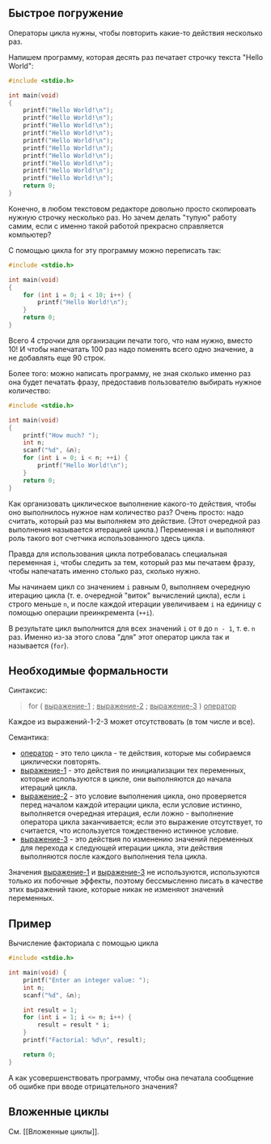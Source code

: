 ## Быстрое погружение

Операторы цикла нужны, чтобы повторить какие-то действия несколько раз.

Напишем программу, которая десять раз печатает строчку текста "Hello World":

```c
#include <stdio.h>

int main(void)
{
    printf("Hello World!\n");
    printf("Hello World!\n");
    printf("Hello World!\n");
    printf("Hello World!\n");
    printf("Hello World!\n");
    printf("Hello World!\n");
    printf("Hello World!\n");
    printf("Hello World!\n");
    printf("Hello World!\n");
    printf("Hello World!\n");
    return 0;
}
```

Конечно, в любом текстовом редакторе довольно просто скопировать нужную строчку несколько раз. Но зачем делать "тупую" работу самим, если с именно такой работой прекрасно справляется компьютер?

С помощью цикла for эту программу можно переписать так:

```c
#include <stdio.h>

int main(void)
{
    for (int i = 0; i < 10; i++) {
        printf("Hello World!\n");
    }
    return 0;
}
```

Всего 4 строчки для организации печати того, что нам нужно, вместо 10!
И чтобы напечатать 100 раз надо поменять всего одно значение, а не добавлять еще 90 строк.

Более того: можно написать программу, не зная сколько именно раз она будет печатать фразу, предоставив пользователю выбирать нужное количество:

```c
#include <stdio.h>

int main(void)
{
    printf("How much? ");
    int n;
    scanf("%d", &n);
    for (int i = 0; i < n; ++i) {
        printf("Hello World!\n");
    }
    return 0;
}
```

Как организовать циклическое выполнение какого-то действия, чтобы оно выполнилось нужное нам количество раз? Очень просто: надо считать, который раз мы выполняем это действие. (Этот очередной раз выполнения называется итерацией цикла.) Переменная i и выполняют роль такого вот счетчика использованного здесь цикла.

Правда для использования цикла потребовалась специальная переменная `i`, чтобы следить за тем, который раз мы печатаем фразу, чтобы напечатать именно столько раз, сколько нужно.

Мы начинаем цикл со значением `i` равным 0, выполняем очередную итерацию цикла (т. е. очередной "виток" вычислений цикла), если `i` строго меньше `n`, и после каждой итерации увеличиваем `i` на единицу с помощью операции преинкремента (`++i`).

В результате цикл выполнится для всех значений `i` от `0` до `n - 1`, т. е. `n` раз.
Именно из-за этого слова "для" этот оператор цикла так и называется (`for`).

## Необходимые формальности

Синтаксис:

> for ( <u>выражение-1</u> ; <u>выражение-2</u> ; <u>выражение-3</u> ) <u>оператор</u>

Каждое из выражений-1-2-3 может отсутствовать (в том числе и все).

Семантика:

- <u>оператор</u> - это тело цикла - те действия, которые мы собираемся циклически повторять.
- <u>выражение-1</u> - это действия по инициализации тех переменных, которые используются в цикле, они выполняются до начала итераций цикла.
- <u>выражение-2</u> - это условие выполнения цикла, оно проверяется перед началом каждой итерации цикла, если условие истинно, выполняется очередная итерация, если ложно - выполнение оператора цикла заканчивается; если это выражение отсутствует, то считается, что используется тождественно истинное условие.
- <u>выражение-3</u> - это действия по изменению значений переменных для перехода к следующей итерации цикла, эти действия выполняются после каждого выполнения тела цикла.

Значения <u>выражение-1</u> и <u>выражение-3</u> не используются, используются только их побочные эффекты, поэтому бессмысленно писать в качестве этих выражений такие, которые никак не изменяют значений переменных.

## Пример
Вычисление факториала с помощью цикла

```c
#include <stdio.h>

int main(void) {
    printf("Enter an integer value: ");
    int n;
    scanf("%d", &n);

    int result = 1;
    for (int i = 1; i <= n; i++) {
        result = result * i;
    }
    printf("Factorial: %d\n", result);

    return 0;
}
```

А как усовершенствовать программу, чтобы она печатала сообщение об ошибке при вводе отрицательного значения?

## Вложенные циклы
См. [[Вложенные циклы]].
